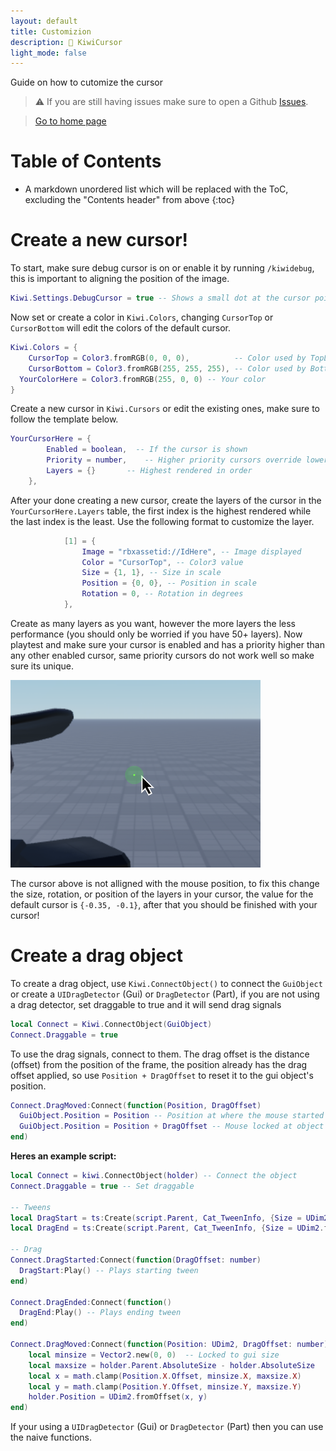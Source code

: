 ```yaml
---
layout: default
title: Customizion
description: 🥝 KiwiCursor
light_mode: false
---
```


Guide on how to cutomize the cursor

> ⚠️ If you are still having issues make sure to open a Github [Issues](https://github.com/TextibIe/kiwicursor/issues).

> [Go to home page](./)

# Table of Contents

* A markdown unordered list which will be replaced with the ToC, excluding the "Contents header" from above
{:toc}

# Create a new cursor!

To start, make sure debug cursor is on or enable it by running ``/kiwidebug``, this is important to aligning the position of the image.

```lua
Kiwi.Settings.DebugCursor = true -- Shows a small dot at the cursor point
```

Now set or create a color in ``Kiwi.Colors``, changing ``CursorTop`` or ``CursorBottom`` will edit the colors of the default cursor.

```lua
Kiwi.Colors = {
	CursorTop = Color3.fromRGB(0, 0, 0),          -- Color used by TopLayer
	CursorBottom = Color3.fromRGB(255, 255, 255), -- Color used by BottomLayer
  YourColorHere = Color3.fromRGB(255, 0, 0) -- Your color
}
```

Create a new cursor in ``Kiwi.Cursors`` or edit the existing ones, make sure to follow the template below.

```lua
YourCursorHere = {
		Enabled = boolean,  -- If the cursor is shown
		Priority = number,    -- Higher priority cursors override lower priority cursors
		Layers = {}       -- Highest rendered in order
	},
```

After your done creating a new cursor, create the layers of the cursor in the ``YourCursorHere.Layers`` table, the first index is the highest rendered while the last index is the least. Use the following format to customize the layer.

```lua	
			[1] = {
				Image = "rbxassetid://IdHere", -- Image displayed
				Color = "CursorTop", -- Color3 value
				Size = {1, 1}, -- Size in scale
				Position = {0, 0}, -- Position in scale
				Rotation = 0, -- Rotation in degrees
			},
```

Create as many layers as you want, however the more layers the less performance (you should only be worried if you have 50+ layers). Now playtest and make sure your cursor is enabled and has a priority higher than any other enabled cursor, same priority cursors do not work well so make sure its unique.

![UnallignedCursor](https://raw.githubusercontent.com/TextibIe/kiwicursor/refs/heads/main/assets/images/unallignedcursor.png)

The cursor above is not alligned with the mouse position, to fix this change the size, rotation, or position of the layers in your cursor, the value for the default cursor is ``{-0.35, -0.1}``, after that you should be finished with your cursor!

# Create a drag object


To create a drag object, use ``Kiwi.ConnectObject()`` to connect the ``GuiObject`` or create a ``UIDragDetector`` (Gui) or ``DragDetector`` (Part), if you are not using a drag detector, set draggable to true and it will send drag signals

```lua
local Connect = Kiwi.ConnectObject(GuiObject)
Connect.Draggable = true
```

To use the drag signals, connect to them. The drag offset is the distance (offset) from the position of the frame, the position already has the drag offset applied, so use ``Position + DragOffset`` to reset it to the gui object's position.

```lua
Connect.DragMoved:Connect(function(Position, DragOffset)
  GuiObject.Position = Position -- Position at where the mouse started the grab
  GuiObject.Position = Position + DragOffset -- Mouse locked at object's position
end)
```

**Heres an example script:**

```lua
local Connect = kiwi.ConnectObject(holder) -- Connect the object
Connect.Draggable = true -- Set draggable

-- Tweens
local DragStart = ts:Create(script.Parent, Cat_TweenInfo, {Size = UDim2.fromScale(1, 0.7)})
local DragEnd = ts:Create(script.Parent, Cat_TweenInfo, {Size = UDim2.fromScale(1, 1)})

-- Drag
Connect.DragStarted:Connect(function(DragOffset: number) 
  DragStart:Play() -- Plays starting tween
end)

Connect.DragEnded:Connect(function() 
  DragEnd:Play() -- Plays ending tween
end)

Connect.DragMoved:Connect(function(Position: UDim2, DragOffset: number)
	local minsize = Vector2.new(0, 0)  -- Locked to gui size
	local maxsize = holder.Parent.AbsoluteSize - holder.AbsoluteSize
	local x = math.clamp(Position.X.Offset, minsize.X, maxsize.X)
	local y = math.clamp(Position.Y.Offset, minsize.Y, maxsize.Y)
	holder.Position = UDim2.fromOffset(x, y)
end)
```

If your using a ``UIDragDetector`` (Gui) or ``DragDetector`` (Part) then you can use the naive functions.

